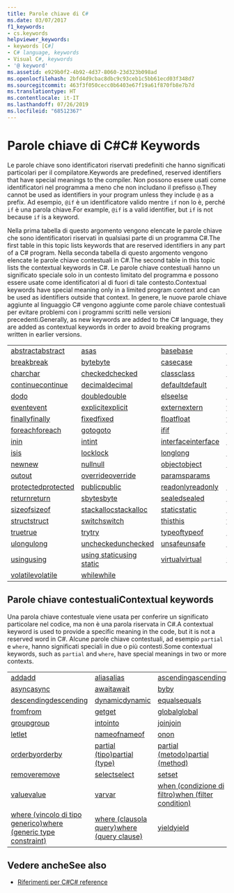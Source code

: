 ```yaml
---
title: Parole chiave di C#
ms.date: 03/07/2017
f1_keywords:
- cs.keywords
helpviewer_keywords:
- keywords [C#]
- C# language, keywords
- Visual C#, keywords
- '@ keyword'
ms.assetid: e929b0f2-4b92-4d37-8060-23d323b098ad
ms.openlocfilehash: 2bfd4d9cbac8dbc9c93ceb1c5bb61ecd03f348d7
ms.sourcegitcommit: 463f3f050cecc0b6403e67f19a61f870fb8e7b7d
ms.translationtype: HT
ms.contentlocale: it-IT
ms.lasthandoff: 07/26/2019
ms.locfileid: "68512367"
---
```

# <a name="c-keywords"></a><span data-ttu-id="6249f-102">Parole chiave di C#</span><span class="sxs-lookup"><span data-stu-id="6249f-102">C# Keywords</span></span>

<span data-ttu-id="6249f-103">Le parole chiave sono identificatori riservati predefiniti che hanno significati particolari per il compilatore.</span><span class="sxs-lookup"><span data-stu-id="6249f-103">Keywords are predefined, reserved identifiers that have special meanings to the compiler.</span></span> <span data-ttu-id="6249f-104">Non possono essere usati come identificatori nel programma a meno che non includano il prefisso `@`.</span><span class="sxs-lookup"><span data-stu-id="6249f-104">They cannot be used as identifiers in your program unless they include `@` as a prefix.</span></span> <span data-ttu-id="6249f-105">Ad esempio, `@if` è un identificatore valido mentre `if` non lo è, perché `if` è una parola chiave.</span><span class="sxs-lookup"><span data-stu-id="6249f-105">For example, `@if` is a valid identifier, but `if` is not because `if` is a keyword.</span></span>  
  
 <span data-ttu-id="6249f-106">Nella prima tabella di questo argomento vengono elencate le parole chiave che sono identificatori riservati in qualsiasi parte di un programma C#.</span><span class="sxs-lookup"><span data-stu-id="6249f-106">The first table in this topic lists keywords that are reserved identifiers in any part of a C# program.</span></span> <span data-ttu-id="6249f-107">Nella seconda tabella di questo argomento vengono elencate le parole chiave contestuali in C#.</span><span class="sxs-lookup"><span data-stu-id="6249f-107">The second table in this topic lists the contextual keywords in C#.</span></span> <span data-ttu-id="6249f-108">Le parole chiave contestuali hanno un significato speciale solo in un contesto limitato del programma e possono essere usate come identificatori al di fuori di tale contesto.</span><span class="sxs-lookup"><span data-stu-id="6249f-108">Contextual keywords have special meaning only in a limited program context and can be used as identifiers outside that context.</span></span> <span data-ttu-id="6249f-109">In genere, le nuove parole chiave aggiunte al linguaggio C# vengono aggiunte come parole chiave contestuali per evitare problemi con i programmi scritti nelle versioni precedenti.</span><span class="sxs-lookup"><span data-stu-id="6249f-109">Generally, as new keywords are added to the C# language, they are added as contextual keywords in order to avoid breaking programs written in earlier versions.</span></span>  
  
|||||  
|---|---|---|---|  
|[<span data-ttu-id="6249f-110">abstract</span><span class="sxs-lookup"><span data-stu-id="6249f-110">abstract</span></span>](abstract.md)|[<span data-ttu-id="6249f-111">as</span><span class="sxs-lookup"><span data-stu-id="6249f-111">as</span></span>](../operators/type-testing-and-conversion-operators.md#as-operator)|[<span data-ttu-id="6249f-112">base</span><span class="sxs-lookup"><span data-stu-id="6249f-112">base</span></span>](base.md)|[<span data-ttu-id="6249f-113">bool</span><span class="sxs-lookup"><span data-stu-id="6249f-113">bool</span></span>](bool.md)|  
|[<span data-ttu-id="6249f-114">break</span><span class="sxs-lookup"><span data-stu-id="6249f-114">break</span></span>](break.md)|[<span data-ttu-id="6249f-115">byte</span><span class="sxs-lookup"><span data-stu-id="6249f-115">byte</span></span>](../builtin-types/integral-numeric-types.md)|[<span data-ttu-id="6249f-116">case</span><span class="sxs-lookup"><span data-stu-id="6249f-116">case</span></span>](switch.md)|[<span data-ttu-id="6249f-117">catch</span><span class="sxs-lookup"><span data-stu-id="6249f-117">catch</span></span>](try-catch.md)|  
|[<span data-ttu-id="6249f-118">char</span><span class="sxs-lookup"><span data-stu-id="6249f-118">char</span></span>](char.md)|[<span data-ttu-id="6249f-119">checked</span><span class="sxs-lookup"><span data-stu-id="6249f-119">checked</span></span>](checked.md)|[<span data-ttu-id="6249f-120">class</span><span class="sxs-lookup"><span data-stu-id="6249f-120">class</span></span>](class.md)|[<span data-ttu-id="6249f-121">const</span><span class="sxs-lookup"><span data-stu-id="6249f-121">const</span></span>](const.md)|  
|[<span data-ttu-id="6249f-122">continue</span><span class="sxs-lookup"><span data-stu-id="6249f-122">continue</span></span>](continue.md)|[<span data-ttu-id="6249f-123">decimal</span><span class="sxs-lookup"><span data-stu-id="6249f-123">decimal</span></span>](../builtin-types/floating-point-numeric-types.md)|[<span data-ttu-id="6249f-124">default</span><span class="sxs-lookup"><span data-stu-id="6249f-124">default</span></span>](default.md)|[<span data-ttu-id="6249f-125">delegate</span><span class="sxs-lookup"><span data-stu-id="6249f-125">delegate</span></span>](delegate.md)|  
|[<span data-ttu-id="6249f-126">do</span><span class="sxs-lookup"><span data-stu-id="6249f-126">do</span></span>](do.md)|[<span data-ttu-id="6249f-127">double</span><span class="sxs-lookup"><span data-stu-id="6249f-127">double</span></span>](../builtin-types/floating-point-numeric-types.md)|[<span data-ttu-id="6249f-128">else</span><span class="sxs-lookup"><span data-stu-id="6249f-128">else</span></span>](if-else.md)|[<span data-ttu-id="6249f-129">enum</span><span class="sxs-lookup"><span data-stu-id="6249f-129">enum</span></span>](enum.md)|  
|[<span data-ttu-id="6249f-130">event</span><span class="sxs-lookup"><span data-stu-id="6249f-130">event</span></span>](event.md)|[<span data-ttu-id="6249f-131">explicit</span><span class="sxs-lookup"><span data-stu-id="6249f-131">explicit</span></span>](../operators/user-defined-conversion-operators.md)|[<span data-ttu-id="6249f-132">extern</span><span class="sxs-lookup"><span data-stu-id="6249f-132">extern</span></span>](extern.md)|[<span data-ttu-id="6249f-133">false</span><span class="sxs-lookup"><span data-stu-id="6249f-133">false</span></span>](false-literal.md)|  
|[<span data-ttu-id="6249f-134">finally</span><span class="sxs-lookup"><span data-stu-id="6249f-134">finally</span></span>](try-finally.md)|[<span data-ttu-id="6249f-135">fixed</span><span class="sxs-lookup"><span data-stu-id="6249f-135">fixed</span></span>](fixed-statement.md)|[<span data-ttu-id="6249f-136">float</span><span class="sxs-lookup"><span data-stu-id="6249f-136">float</span></span>](../builtin-types/floating-point-numeric-types.md)|[<span data-ttu-id="6249f-137">for</span><span class="sxs-lookup"><span data-stu-id="6249f-137">for</span></span>](for.md)|  
|[<span data-ttu-id="6249f-138">foreach</span><span class="sxs-lookup"><span data-stu-id="6249f-138">foreach</span></span>](foreach-in.md)|[<span data-ttu-id="6249f-139">goto</span><span class="sxs-lookup"><span data-stu-id="6249f-139">goto</span></span>](goto.md)|[<span data-ttu-id="6249f-140">if</span><span class="sxs-lookup"><span data-stu-id="6249f-140">if</span></span>](if-else.md)|[<span data-ttu-id="6249f-141">implicit</span><span class="sxs-lookup"><span data-stu-id="6249f-141">implicit</span></span>](../operators/user-defined-conversion-operators.md)|  
|[<span data-ttu-id="6249f-142">in</span><span class="sxs-lookup"><span data-stu-id="6249f-142">in</span></span>](in.md)|[<span data-ttu-id="6249f-143">int</span><span class="sxs-lookup"><span data-stu-id="6249f-143">int</span></span>](../builtin-types/integral-numeric-types.md)|[<span data-ttu-id="6249f-144">interface</span><span class="sxs-lookup"><span data-stu-id="6249f-144">interface</span></span>](interface.md)|[<span data-ttu-id="6249f-145">internal</span><span class="sxs-lookup"><span data-stu-id="6249f-145">internal</span></span>](internal.md)|
|[<span data-ttu-id="6249f-146">is</span><span class="sxs-lookup"><span data-stu-id="6249f-146">is</span></span>](is.md)|[<span data-ttu-id="6249f-147">lock</span><span class="sxs-lookup"><span data-stu-id="6249f-147">lock</span></span>](lock-statement.md)|[<span data-ttu-id="6249f-148">long</span><span class="sxs-lookup"><span data-stu-id="6249f-148">long</span></span>](../builtin-types/integral-numeric-types.md)|[<span data-ttu-id="6249f-149">namespace</span><span class="sxs-lookup"><span data-stu-id="6249f-149">namespace</span></span>](namespace.md)|
|[<span data-ttu-id="6249f-150">new</span><span class="sxs-lookup"><span data-stu-id="6249f-150">new</span></span>](../operators/new-operator.md)|[<span data-ttu-id="6249f-151">null</span><span class="sxs-lookup"><span data-stu-id="6249f-151">null</span></span>](null.md)|[<span data-ttu-id="6249f-152">object</span><span class="sxs-lookup"><span data-stu-id="6249f-152">object</span></span>](object.md)|[<span data-ttu-id="6249f-153">operator</span><span class="sxs-lookup"><span data-stu-id="6249f-153">operator</span></span>](../operators/operator-overloading.md)|
|[<span data-ttu-id="6249f-154">out</span><span class="sxs-lookup"><span data-stu-id="6249f-154">out</span></span>](out.md)|[<span data-ttu-id="6249f-155">override</span><span class="sxs-lookup"><span data-stu-id="6249f-155">override</span></span>](override.md)|[<span data-ttu-id="6249f-156">params</span><span class="sxs-lookup"><span data-stu-id="6249f-156">params</span></span>](params.md)|[<span data-ttu-id="6249f-157">private</span><span class="sxs-lookup"><span data-stu-id="6249f-157">private</span></span>](private.md)|
|[<span data-ttu-id="6249f-158">protected</span><span class="sxs-lookup"><span data-stu-id="6249f-158">protected</span></span>](protected.md)|[<span data-ttu-id="6249f-159">public</span><span class="sxs-lookup"><span data-stu-id="6249f-159">public</span></span>](public.md)|[<span data-ttu-id="6249f-160">readonly</span><span class="sxs-lookup"><span data-stu-id="6249f-160">readonly</span></span>](readonly.md)|[<span data-ttu-id="6249f-161">ref</span><span class="sxs-lookup"><span data-stu-id="6249f-161">ref</span></span>](ref.md)|
|[<span data-ttu-id="6249f-162">return</span><span class="sxs-lookup"><span data-stu-id="6249f-162">return</span></span>](return.md)|[<span data-ttu-id="6249f-163">sbyte</span><span class="sxs-lookup"><span data-stu-id="6249f-163">sbyte</span></span>](../builtin-types/integral-numeric-types.md)|[<span data-ttu-id="6249f-164">sealed</span><span class="sxs-lookup"><span data-stu-id="6249f-164">sealed</span></span>](sealed.md)|[<span data-ttu-id="6249f-165">short</span><span class="sxs-lookup"><span data-stu-id="6249f-165">short</span></span>](../builtin-types/integral-numeric-types.md)||
[<span data-ttu-id="6249f-166">sizeof</span><span class="sxs-lookup"><span data-stu-id="6249f-166">sizeof</span></span>](../operators/sizeof.md)|[<span data-ttu-id="6249f-167">stackalloc</span><span class="sxs-lookup"><span data-stu-id="6249f-167">stackalloc</span></span>](../operators/stackalloc.md)|[<span data-ttu-id="6249f-168">static</span><span class="sxs-lookup"><span data-stu-id="6249f-168">static</span></span>](static.md)|[<span data-ttu-id="6249f-169">string</span><span class="sxs-lookup"><span data-stu-id="6249f-169">string</span></span>](string.md)|
|[<span data-ttu-id="6249f-170">struct</span><span class="sxs-lookup"><span data-stu-id="6249f-170">struct</span></span>](struct.md)|[<span data-ttu-id="6249f-171">switch</span><span class="sxs-lookup"><span data-stu-id="6249f-171">switch</span></span>](switch.md)|[<span data-ttu-id="6249f-172">this</span><span class="sxs-lookup"><span data-stu-id="6249f-172">this</span></span>](this.md)|[<span data-ttu-id="6249f-173">throw</span><span class="sxs-lookup"><span data-stu-id="6249f-173">throw</span></span>](throw.md)|
|[<span data-ttu-id="6249f-174">true</span><span class="sxs-lookup"><span data-stu-id="6249f-174">true</span></span>](true-literal.md)|[<span data-ttu-id="6249f-175">try</span><span class="sxs-lookup"><span data-stu-id="6249f-175">try</span></span>](try-catch.md)|[<span data-ttu-id="6249f-176">typeof</span><span class="sxs-lookup"><span data-stu-id="6249f-176">typeof</span></span>](../operators/type-testing-and-conversion-operators.md#typeof-operator)|[<span data-ttu-id="6249f-177">uint</span><span class="sxs-lookup"><span data-stu-id="6249f-177">uint</span></span>](../builtin-types/integral-numeric-types.md)|
|[<span data-ttu-id="6249f-178">ulong</span><span class="sxs-lookup"><span data-stu-id="6249f-178">ulong</span></span>](../builtin-types/integral-numeric-types.md)|[<span data-ttu-id="6249f-179">unchecked</span><span class="sxs-lookup"><span data-stu-id="6249f-179">unchecked</span></span>](unchecked.md)|[<span data-ttu-id="6249f-180">unsafe</span><span class="sxs-lookup"><span data-stu-id="6249f-180">unsafe</span></span>](unsafe.md)|[<span data-ttu-id="6249f-181">ushort</span><span class="sxs-lookup"><span data-stu-id="6249f-181">ushort</span></span>](../builtin-types/integral-numeric-types.md)|
|[<span data-ttu-id="6249f-182">using</span><span class="sxs-lookup"><span data-stu-id="6249f-182">using</span></span>](using.md)|[<span data-ttu-id="6249f-183">using static</span><span class="sxs-lookup"><span data-stu-id="6249f-183">using static</span></span>](using-static.md)|[<span data-ttu-id="6249f-184">virtual</span><span class="sxs-lookup"><span data-stu-id="6249f-184">virtual</span></span>](virtual.md)|[<span data-ttu-id="6249f-185">void</span><span class="sxs-lookup"><span data-stu-id="6249f-185">void</span></span>](void.md)|
|[<span data-ttu-id="6249f-186">volatile</span><span class="sxs-lookup"><span data-stu-id="6249f-186">volatile</span></span>](volatile.md)|[<span data-ttu-id="6249f-187">while</span><span class="sxs-lookup"><span data-stu-id="6249f-187">while</span></span>](while.md)|

## <a name="contextual-keywords"></a><span data-ttu-id="6249f-188">Parole chiave contestuali</span><span class="sxs-lookup"><span data-stu-id="6249f-188">Contextual keywords</span></span>

 <span data-ttu-id="6249f-189">Una parola chiave contestuale viene usata per conferire un significato particolare nel codice, ma non è una parola riservata in C#.</span><span class="sxs-lookup"><span data-stu-id="6249f-189">A contextual keyword is used to provide a specific meaning in the code, but it is not a reserved word in C#.</span></span> <span data-ttu-id="6249f-190">Alcune parole chiave contestuali, ad esempio `partial` e `where`, hanno significati speciali in due o più contesti.</span><span class="sxs-lookup"><span data-stu-id="6249f-190">Some contextual keywords, such as `partial` and `where`, have special meanings in two or more contexts.</span></span>  
  
||||  
|---|---|---|  
|[<span data-ttu-id="6249f-191">add</span><span class="sxs-lookup"><span data-stu-id="6249f-191">add</span></span>](add.md)|[<span data-ttu-id="6249f-192">alias</span><span class="sxs-lookup"><span data-stu-id="6249f-192">alias</span></span>](extern-alias.md)|[<span data-ttu-id="6249f-193">ascending</span><span class="sxs-lookup"><span data-stu-id="6249f-193">ascending</span></span>](ascending.md)|
|[<span data-ttu-id="6249f-194">async</span><span class="sxs-lookup"><span data-stu-id="6249f-194">async</span></span>](async.md)|[<span data-ttu-id="6249f-195">await</span><span class="sxs-lookup"><span data-stu-id="6249f-195">await</span></span>](await.md)|[<span data-ttu-id="6249f-196">by</span><span class="sxs-lookup"><span data-stu-id="6249f-196">by</span></span>](by.md)|
|[<span data-ttu-id="6249f-197">descending</span><span class="sxs-lookup"><span data-stu-id="6249f-197">descending</span></span>](descending.md)|[<span data-ttu-id="6249f-198">dynamic</span><span class="sxs-lookup"><span data-stu-id="6249f-198">dynamic</span></span>](dynamic.md)|[<span data-ttu-id="6249f-199">equals</span><span class="sxs-lookup"><span data-stu-id="6249f-199">equals</span></span>](equals.md)|
|[<span data-ttu-id="6249f-200">from</span><span class="sxs-lookup"><span data-stu-id="6249f-200">from</span></span>](from-clause.md)|[<span data-ttu-id="6249f-201">get</span><span class="sxs-lookup"><span data-stu-id="6249f-201">get</span></span>](get.md)|[<span data-ttu-id="6249f-202">global</span><span class="sxs-lookup"><span data-stu-id="6249f-202">global</span></span>](global.md)|
|[<span data-ttu-id="6249f-203">group</span><span class="sxs-lookup"><span data-stu-id="6249f-203">group</span></span>](group-clause.md)|[<span data-ttu-id="6249f-204">into</span><span class="sxs-lookup"><span data-stu-id="6249f-204">into</span></span>](into.md)|[<span data-ttu-id="6249f-205">join</span><span class="sxs-lookup"><span data-stu-id="6249f-205">join</span></span>](join-clause.md)|
|[<span data-ttu-id="6249f-206">let</span><span class="sxs-lookup"><span data-stu-id="6249f-206">let</span></span>](let-clause.md)|[<span data-ttu-id="6249f-207">nameof</span><span class="sxs-lookup"><span data-stu-id="6249f-207">nameof</span></span>](../operators/nameof.md)|[<span data-ttu-id="6249f-208">on</span><span class="sxs-lookup"><span data-stu-id="6249f-208">on</span></span>](on.md)|
|[<span data-ttu-id="6249f-209">orderby</span><span class="sxs-lookup"><span data-stu-id="6249f-209">orderby</span></span>](orderby-clause.md)|[<span data-ttu-id="6249f-210">partial (tipo)</span><span class="sxs-lookup"><span data-stu-id="6249f-210">partial (type)</span></span>](partial-type.md)|[<span data-ttu-id="6249f-211">partial (metodo)</span><span class="sxs-lookup"><span data-stu-id="6249f-211">partial (method)</span></span>](partial-method.md)|
|[<span data-ttu-id="6249f-212">remove</span><span class="sxs-lookup"><span data-stu-id="6249f-212">remove</span></span>](remove.md)|[<span data-ttu-id="6249f-213">select</span><span class="sxs-lookup"><span data-stu-id="6249f-213">select</span></span>](select-clause.md)|[<span data-ttu-id="6249f-214">set</span><span class="sxs-lookup"><span data-stu-id="6249f-214">set</span></span>](set.md)|
|[<span data-ttu-id="6249f-215">value</span><span class="sxs-lookup"><span data-stu-id="6249f-215">value</span></span>](value.md)|[<span data-ttu-id="6249f-216">var</span><span class="sxs-lookup"><span data-stu-id="6249f-216">var</span></span>](var.md)|[<span data-ttu-id="6249f-217">when (condizione di filtro)</span><span class="sxs-lookup"><span data-stu-id="6249f-217">when (filter condition)</span></span>](when.md)|
|[<span data-ttu-id="6249f-218">where (vincolo di tipo generico)</span><span class="sxs-lookup"><span data-stu-id="6249f-218">where (generic type constraint)</span></span>](where-generic-type-constraint.md)|[<span data-ttu-id="6249f-219">where (clausola query)</span><span class="sxs-lookup"><span data-stu-id="6249f-219">where (query clause)</span></span>](where-clause.md)|[<span data-ttu-id="6249f-220">yield</span><span class="sxs-lookup"><span data-stu-id="6249f-220">yield</span></span>](yield.md)|
  
## <a name="see-also"></a><span data-ttu-id="6249f-221">Vedere anche</span><span class="sxs-lookup"><span data-stu-id="6249f-221">See also</span></span>

- [<span data-ttu-id="6249f-222">Riferimenti per C#</span><span class="sxs-lookup"><span data-stu-id="6249f-222">C# reference</span></span>](../index.md)
